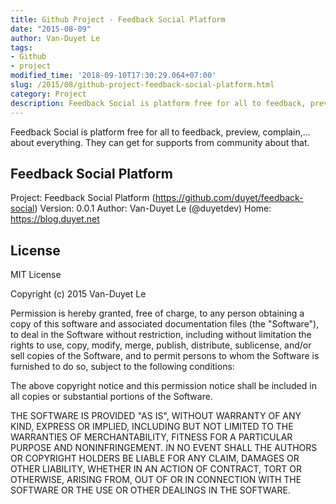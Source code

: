 ```yaml
---
title: Github Project - Feedback Social Platform
date: "2015-08-09"
author: Van-Duyet Le
tags:
- Github
- project
modified_time: '2018-09-10T17:30:29.064+07:00'
slug: /2015/08/github-project-feedback-social-platform.html
category: Project
description: Feedback Social is platform free for all to feedback, preview, complain,... about everything. They can get for supports from community about that.
---
```


Feedback Social is platform free for all to feedback, preview, complain,... about everything. They can get for supports from community about that.

## Feedback Social Platform

Project: Feedback Social Platform (https://github.com/duyet/feedback-social)
Version: 0.0.1
Author: Van-Duyet Le (@duyetdev)
Home: https://blog.duyet.net

## License

MIT License

Copyright (c) 2015 Van-Duyet Le

Permission is hereby granted, free of charge, to any person obtaining a copy of this software and associated documentation files (the "Software"), to deal in the Software without restriction, including without limitation the rights to use, copy, modify, merge, publish, distribute, sublicense, and/or sell copies of the Software, and to permit persons to whom the Software is furnished to do so, subject to the following conditions:

The above copyright notice and this permission notice shall be included in all copies or substantial portions of the Software.

THE SOFTWARE IS PROVIDED "AS IS", WITHOUT WARRANTY OF ANY KIND, EXPRESS OR IMPLIED, INCLUDING BUT NOT LIMITED TO THE WARRANTIES OF MERCHANTABILITY, FITNESS FOR A PARTICULAR PURPOSE AND NONINFRINGEMENT. IN NO EVENT SHALL THE AUTHORS OR COPYRIGHT HOLDERS BE LIABLE FOR ANY CLAIM, DAMAGES OR OTHER LIABILITY, WHETHER IN AN ACTION OF CONTRACT, TORT OR OTHERWISE, ARISING FROM, OUT OF OR IN CONNECTION WITH THE SOFTWARE OR THE USE OR OTHER DEALINGS IN THE SOFTWARE.
